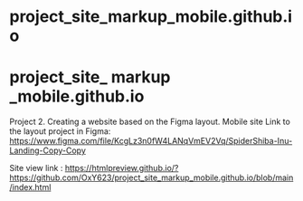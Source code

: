 # project_site_markup_mobile.github.io
# project_site_ markup _mobile.github.io

Project 2. Creating a website based on the Figma layout.
Mobile  site
Link to the layout project in Figma: https://www.figma.com/file/KcgLz3n0fW4LANqVmEV2Vq/SpiderShiba-Inu-Landing-Copy-Copy

Site view link :
https://htmlpreview.github.io/?https://github.com/OxY623/project_site_markup_mobile.github.io/blob/main/index.html

